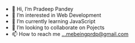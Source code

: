 - 👋 Hi, I’m Pradeep Pandey
- 👀 I’m interested in Web Development 
- 🌱 I’m currently learning JavaScript 
- 💞️ I’m looking to collaborate on Pojects
- 📫 How to reach me ...mebeingprdp@gmail.com 

<!---
pandey-pradeep/pandey-pradeep is a ✨ special ✨ repository because its `README.md` (this file) appears on your GitHub profile.
You can click the Preview link to take a look at your changes.
--->
